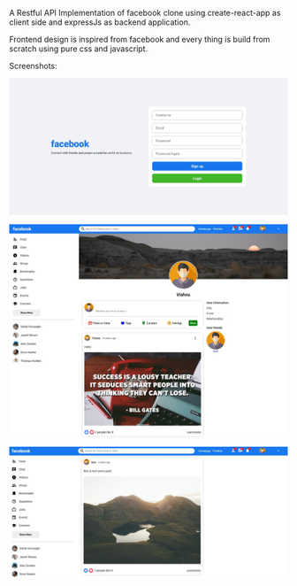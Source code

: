 A Restful API Implementation of facebook clone using create-react-app as client side and expressJs as backend application.

Frontend design is inspired from facebook and every thing is build from scratch using pure css and javascript.

Screenshots:

![alt text](https://github.com/KingKong26/facebook-clone-mern-stack/blob/master/screenshots/1.jpeg?raw=true)

![alt text](https://github.com/KingKong26/facebook-clone-mern-stack/blob/master/screenshots/2.jpeg?raw=true)

![alt text](https://github.com/KingKong26/facebook-clone-mern-stack/blob/master/screenshots/3.jpeg?raw=true)





